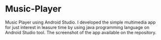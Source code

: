 # Music-Player
Music Player using Android Studio. I developed the simple multimedia app for just interest in leasure time by using java programming language on Android Studio tool. The screenshot of the app available on the repository.

